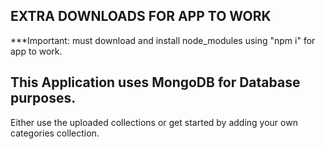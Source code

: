 ## EXTRA DOWNLOADS FOR APP TO WORK 
***Important: must download and install node_modules using "npm i" for app to work.
## This Application uses MongoDB for Database purposes.
Either use the uploaded collections or get started by adding your own categories collection.
